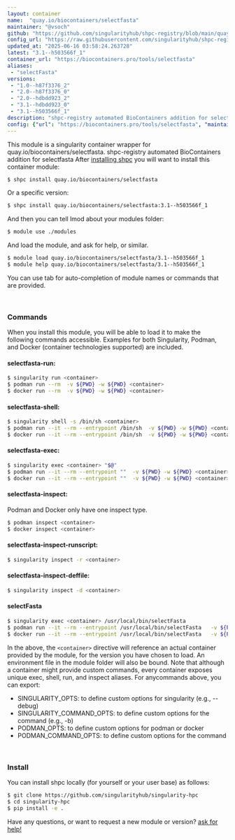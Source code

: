 ```yaml
---
layout: container
name:  "quay.io/biocontainers/selectfasta"
maintainer: "@vsoch"
github: "https://github.com/singularityhub/shpc-registry/blob/main/quay.io/biocontainers/selectfasta/container.yaml"
config_url: "https://raw.githubusercontent.com/singularityhub/shpc-registry/main/quay.io/biocontainers/selectfasta/container.yaml"
updated_at: "2025-06-16 03:58:24.263728"
latest: "3.1--h503566f_1"
container_url: "https://biocontainers.pro/tools/selectfasta"
aliases:
 - "selectFasta"
versions:
 - "1.0--h87f3376_2"
 - "2.0--h87f3376_0"
 - "2.0--hdbdd923_2"
 - "3.1--hdbdd923_0"
 - "3.1--h503566f_1"
description: "shpc-registry automated BioContainers addition for selectfasta"
config: {"url": "https://biocontainers.pro/tools/selectfasta", "maintainer": "@vsoch", "description": "shpc-registry automated BioContainers addition for selectfasta", "latest": {"3.1--h503566f_1": "sha256:29fd213c633a730ec021e723b13818de7e7771f26980700b66aaede37663dbe3"}, "tags": {"1.0--h87f3376_2": "sha256:0ab0962da29d3fa98022c74ef21fc5df2dedefd209e836a96102d20891e7ab7e", "2.0--h87f3376_0": "sha256:c369e5483e8b17ecfc6df02595548d1f8e0b5faed2ad412da805e0fa43992893", "2.0--hdbdd923_2": "sha256:81cc6c14a49e76e9edc3b8567454fc7cdeaa0a33c5c3a1c584b3852d94088fcb", "3.1--hdbdd923_0": "sha256:b142cb8a657b064966be6c904f082ddf439a95848bdfcdb3d570a225fe451d37", "3.1--h503566f_1": "sha256:29fd213c633a730ec021e723b13818de7e7771f26980700b66aaede37663dbe3"}, "docker": "quay.io/biocontainers/selectfasta", "aliases": {"selectFasta": "/usr/local/bin/selectFasta"}}
---
```


This module is a singularity container wrapper for quay.io/biocontainers/selectfasta.
shpc-registry automated BioContainers addition for selectfasta
After [installing shpc](#install) you will want to install this container module:


```bash
$ shpc install quay.io/biocontainers/selectfasta
```

Or a specific version:

```bash
$ shpc install quay.io/biocontainers/selectfasta:3.1--h503566f_1
```

And then you can tell lmod about your modules folder:

```bash
$ module use ./modules
```

And load the module, and ask for help, or similar.

```bash
$ module load quay.io/biocontainers/selectfasta/3.1--h503566f_1
$ module help quay.io/biocontainers/selectfasta/3.1--h503566f_1
```

You can use tab for auto-completion of module names or commands that are provided.

<br>

### Commands

When you install this module, you will be able to load it to make the following commands accessible.
Examples for both Singularity, Podman, and Docker (container technologies supported) are included.

#### selectfasta-run:

```bash
$ singularity run <container>
$ podman run --rm  -v ${PWD} -w ${PWD} <container>
$ docker run --rm  -v ${PWD} -w ${PWD} <container>
```

#### selectfasta-shell:

```bash
$ singularity shell -s /bin/sh <container>
$ podman run --it --rm --entrypoint /bin/sh  -v ${PWD} -w ${PWD} <container>
$ docker run --it --rm --entrypoint /bin/sh  -v ${PWD} -w ${PWD} <container>
```

#### selectfasta-exec:

```bash
$ singularity exec <container> "$@"
$ podman run --it --rm --entrypoint ""  -v ${PWD} -w ${PWD} <container> "$@"
$ docker run --it --rm --entrypoint ""  -v ${PWD} -w ${PWD} <container> "$@"
```

#### selectfasta-inspect:

Podman and Docker only have one inspect type.

```bash
$ podman inspect <container>
$ docker inspect <container>
```

#### selectfasta-inspect-runscript:

```bash
$ singularity inspect -r <container>
```

#### selectfasta-inspect-deffile:

```bash
$ singularity inspect -d <container>
```


#### selectFasta

```bash
$ singularity exec <container> /usr/local/bin/selectFasta
$ podman run --it --rm --entrypoint /usr/local/bin/selectFasta   -v ${PWD} -w ${PWD} <container> -c " $@"
$ docker run --it --rm --entrypoint /usr/local/bin/selectFasta   -v ${PWD} -w ${PWD} <container> -c " $@"
```



In the above, the `<container>` directive will reference an actual container provided
by the module, for the version you have chosen to load. An environment file in the
module folder will also be bound. Note that although a container
might provide custom commands, every container exposes unique exec, shell, run, and
inspect aliases. For anycommands above, you can export:

 - SINGULARITY_OPTS: to define custom options for singularity (e.g., --debug)
 - SINGULARITY_COMMAND_OPTS: to define custom options for the command (e.g., -b)
 - PODMAN_OPTS: to define custom options for podman or docker
 - PODMAN_COMMAND_OPTS: to define custom options for the command

<br>

### Install

You can install shpc locally (for yourself or your user base) as follows:

```bash
$ git clone https://github.com/singularityhub/singularity-hpc
$ cd singularity-hpc
$ pip install -e .
```

Have any questions, or want to request a new module or version? [ask for help!](https://github.com/singularityhub/singularity-hpc/issues)